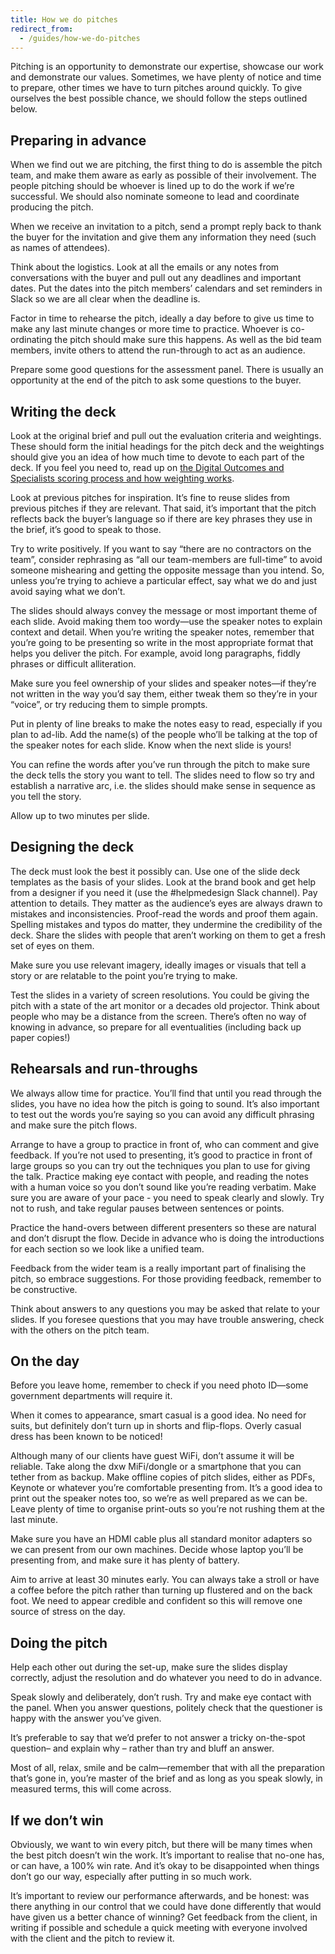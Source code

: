 ```yaml
---
title: How we do pitches
redirect_from:
  - /guides/how-we-do-pitches
---
```

Pitching is an opportunity to demonstrate our expertise, showcase our work and
demonstrate our values. Sometimes, we have plenty of notice and time to prepare,
other times we have to turn pitches around quickly. To give ourselves the best
possible chance, we should follow the steps outlined below.

## Preparing in advance

When we find out we are pitching, the first thing to do is assemble the pitch
team, and make them aware as early as possible of their involvement. The people
pitching should be whoever is lined up to do the work if we’re successful. We
should also nominate someone to lead and coordinate producing the pitch.

When we receive an invitation to a pitch, send a prompt reply back to thank the
buyer for the invitation and give them any information they need (such as names
of attendees).

Think about the logistics. Look at all the emails or any notes from
conversations with the buyer and pull out any deadlines and important dates. Put
the dates into the pitch members’ calendars and set reminders in Slack so we are
all clear when the deadline is.

Factor in time to rehearse the pitch, ideally a day before to give us time to
make any last minute changes or more time to practice. Whoever is co-ordinating
the pitch should make sure this happens. As well as the bid team members, invite
others to attend the run-through to act as an audience.

Prepare some good questions for the assessment panel. There is usually an
opportunity at the end of the pitch to ask some questions to the buyer.

## Writing the deck

Look at the original brief and pull out the evaluation criteria and weightings.
These should form the initial headings for the pitch deck and the weightings
should give you an idea of how much time to devote to each part of the deck. If
you feel you need to, read up on
[the Digital Outcomes and Specialists scoring process and how weighting works](https://www.gov.uk/guidance/how-to-score-digital-outcomes-and-specialists-suppliers).

Look at previous pitches for inspiration. It’s fine to reuse slides from
previous pitches if they are relevant. That said, it’s important that the pitch
reflects back the buyer’s language so if there are key phrases they use in the
brief, it’s good to speak to those.

Try to write positively. If you want to say “there are no contractors on the
team”, consider rephrasing as “all our team-members are full-time” to avoid
someone mishearing and getting the opposite message than you intend. So, unless
you’re trying to achieve a particular effect, say what we do and just avoid
saying what we don’t.

The slides should always convey the message or most important theme of each
slide. Avoid making them too wordy—use the speaker notes to explain context and
detail. When you’re writing the speaker notes, remember that you’re going to be
presenting so write in the most appropriate format that helps you deliver the
pitch. For example, avoid long paragraphs, fiddly phrases or difficult
alliteration.

Make sure you feel ownership of your slides and speaker notes—if they’re not
written in the way you’d say them, either tweak them so they’re in your “voice”,
or try reducing them to simple prompts.

Put in plenty of line breaks to make the notes easy to read, especially if you
plan to ad-lib. Add the name(s) of the people who’ll be talking at the top of
the speaker notes for each slide. Know when the next slide is yours!

You can refine the words after you’ve run through the pitch to make sure the
deck tells the story you want to tell. The slides need to flow so try and
establish a narrative arc, i.e. the slides should make sense in sequence as you
tell the story.

Allow up to two minutes per slide.

## Designing the deck

The deck must look the best it possibly can. Use one of the slide deck templates
as the basis of your slides. Look at the brand book and get help from a designer
if you need it (use the #helpmedesign Slack channel). Pay attention to details.
They matter as the audience’s eyes are always drawn to mistakes and
inconsistencies. Proof-read the words and proof them again. Spelling mistakes
and typos do matter, they undermine the credibility of the deck. Share the
slides with people that aren’t working on them to get a fresh set of eyes on
them.

Make sure you use relevant imagery, ideally images or visuals that tell a story
or are relatable to the point you’re trying to make.

Test the slides in a variety of screen resolutions. You could be giving the
pitch with a state of the art monitor or a decades old projector. Think about
people who may be a distance from the screen. There’s often no way of knowing in
advance, so prepare for all eventualities (including back up paper copies!)

## Rehearsals and run-throughs

We always allow time for practice. You’ll find that until you read through the
slides, you have no idea how the pitch is going to sound. It’s also important to
test out the words you’re saying so you can avoid any difficult phrasing and
make sure the pitch flows.

Arrange to have a group to practice in front of, who can comment and give
feedback. If you’re not used to presenting, it’s good to practice in front of
large groups so you can try out the techniques you plan to use for giving the
talk. Practice making eye contact with people, and reading the notes with a
human voice so you don’t sound like you’re reading verbatim. Make sure you are
aware of your pace - you need to speak clearly and slowly. Try not to rush, and
take regular pauses between sentences or points.

Practice the hand-overs between different presenters so these are natural and
don’t disrupt the flow. Decide in advance who is doing the introductions for
each section so we look like a unified team.

Feedback from the wider team is a really important part of finalising the pitch,
so embrace suggestions. For those providing feedback, remember to be
constructive.

Think about answers to any questions you may be asked that relate to your
slides. If you foresee questions that you may have trouble answering, check with
the others on the pitch team.

## On the day

Before you leave home, remember to check if you need photo ID—some government
departments will require it.

When it comes to appearance, smart casual is a good idea. No need for suits, but
definitely don’t turn up in shorts and flip-flops. Overly casual dress has been
known to be noticed!

Although many of our clients have guest WiFi, don’t assume it will be reliable.
Take along the dxw MiFi/dongle or a smartphone that you can tether from as
backup. Make offline copies of pitch slides, either as PDFs, Keynote or whatever
you’re comfortable presenting from. It’s a good idea to print out the speaker
notes too, so we’re as well prepared as we can be. Leave plenty of time to
organise print-outs so you’re not rushing them at the last minute.

Make sure you have an HDMI cable plus all standard monitor adapters so we can
present from our own machines. Decide whose laptop you’ll be presenting from,
and make sure it has plenty of battery.

Aim to arrive at least 30 minutes early. You can always take a stroll or have a
coffee before the pitch rather than turning up flustered and on the back foot.
We need to appear credible and confident so this will remove one source of
stress on the day.

## Doing the pitch

Help each other out during the set-up, make sure the slides display correctly,
adjust the resolution and do whatever you need to do in advance.

Speak slowly and deliberately, don’t rush. Try and make eye contact with the
panel. When you answer questions, politely check that the questioner is happy
with the answer you’ve given.

It’s preferable to say that we’d prefer to not answer a tricky on-the-spot
question– and explain why – rather than try and bluff an answer.

Most of all, relax, smile and be calm—remember that with all the preparation
that’s gone in, you’re master of the brief and as long as you speak slowly, in
measured terms, this will come across.

## If we don’t win

Obviously, we want to win every pitch, but there will be many times when the
best pitch doesn’t win the work. It’s important to realise that no-one has, or
can have, a 100% win rate. And it’s okay to be disappointed when things don’t go
our way, especially after putting in so much work.

It’s important to review our performance afterwards, and be honest: was there
anything in our control that we could have done differently that would have
given us a better chance of winning? Get feedback from the client, in writing if
possible and schedule a quick meeting with everyone involved with the client and
the pitch to review it.